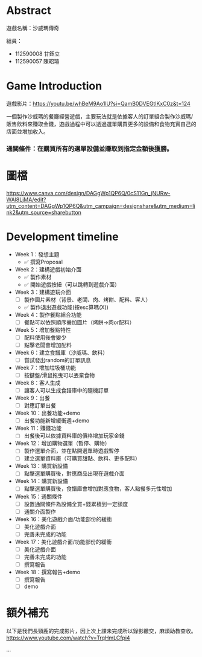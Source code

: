 # Abstract

遊戲名稱：沙威瑪傳奇

組員：

- 112590008 甘鈺立
- 112590057 陳昭瑄

# Game Introduction

遊戲影片：https://youtu.be/whBeM9Ao1lU?si=QamB0DVEGtIKxC0z&t=124

一個製作沙威瑪的餐廳經營遊戲，主要玩法就是依據客人的訂單組合製作沙威瑪/販售飲料來賺取金錢，遊戲過程中可以透過選單購買更多的設備和食物充實自己的店面並增加收入。
### 通關條件：在購買所有的選單設備並賺取到指定金額後獲勝。

# 圖檔
https://www.canva.com/design/DAGgWp1QP6Q/0cS11Gn_jNURw-WAl8LjMA/edit?utm_content=DAGgWp1QP6Q&utm_campaign=designshare&utm_medium=link2&utm_source=sharebutton

# Development timeline

- Week 1：發想主題
  - ✅ 撰寫Proposal
- Week 2：建構遊戲初始介面
  - ✅ 製作素材
  - ✅ 開始遊戲按紐（可以跳轉到遊戲介面）
- Week 3：建構遊玩介面
  - [ ] 製作圖片素材（背景、老闆、肉、烤餅、配料、客人）
  - ✅ 製作退出遊戲功能(按esc算嗎(X))
- Week 4：製作餐點組合功能
  - [ ] 餐點可以依照順序疊加圖片（烤餅->肉or配料）
- Week 5：增加餐點特性
  - [ ] 配料使用後會變少
  - [ ] 點擊老闆會增加配料
- Week 6：建立食譜庫（沙威瑪、飲料）
  - [ ] 嘗試發出random的訂單訊息
- Week 7：增加垃圾桶功能
  - [ ] 按鍵盤/滑鼠拖曳可以丟棄食物
- Week 8：客人生成
  - [ ] 讓客人可以生成食譜庫中的隨機訂單
- Week 9：出餐
  - [ ] 對應訂單出餐
- Week 10：出餐功能+demo
  - [ ] 出餐功能新增緩衝週+demo
- Week 11：賺錢功能
  - [ ] 出餐後可以依據資料庫的價格增加玩家金錢
- Week 12：增加購物選單（暫停、購物）
  - [ ] 製作選單介面，並在點開選單時遊戲暫停
  - [ ] 建立選單資料庫（可購買甜點、飲料、更多配料）
- Week 13：購買新設備
  - [ ] 點擊選單購買後，對應商品出現在遊戲介面
- Week 14：購買新設備
  - [ ] 點擊選單購買後，食譜庫會增加對應食物，客人點餐多元性增加
- Week 15：通關條件
  - [ ] 設置通關條件為設備全買+錢累積到一定額度
  - [ ] 通關介面製作
- Week 16：美化遊戲介面/功能部份的緩衝
  - [ ] 美化遊戲介面
  - [ ] 完善未完成的功能
- Week 17：美化遊戲介面/功能部份的緩衝
  - [ ] 美化遊戲介面
  - [ ] 完善未完成的功能
  - [ ] 撰寫報告
- Week 18：撰寫報告+demo
  - [ ] 撰寫報告
  - [ ] demo
  
# 額外補充
以下是我們長頸鹿的完成影片，因上次上課未完成所以錄影繳交，麻煩助教查收。 https://www.youtube.com/watch?v=TrqHmLCfpi4

...


